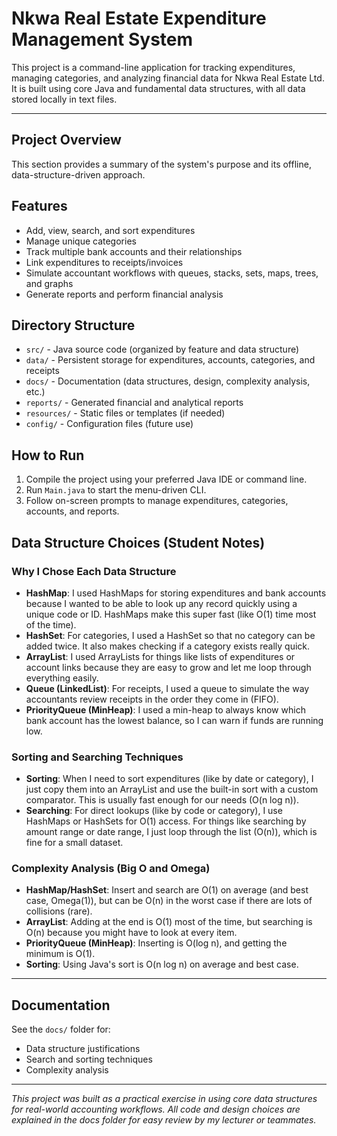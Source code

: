 # Nkwa Real Estate Expenditure Management System

This project is a command-line application for tracking expenditures, managing categories, and analyzing financial data for Nkwa Real Estate Ltd. It is built using core Java and fundamental data structures, with all data stored locally in text files.

---

## Project Overview

This section provides a summary of the system's purpose and its offline, data-structure-driven approach.

## Features

- Add, view, search, and sort expenditures
- Manage unique categories
- Track multiple bank accounts and their relationships
- Link expenditures to receipts/invoices
- Simulate accountant workflows with queues, stacks, sets, maps, trees, and graphs
- Generate reports and perform financial analysis

## Directory Structure

- `src/` - Java source code (organized by feature and data structure)
- `data/` - Persistent storage for expenditures, accounts, categories, and receipts
- `docs/` - Documentation (data structures, design, complexity analysis, etc.)
- `reports/` - Generated financial and analytical reports
- `resources/` - Static files or templates (if needed)
- `config/` - Configuration files (future use)

## How to Run

1. Compile the project using your preferred Java IDE or command line.
2. Run `Main.java` to start the menu-driven CLI.
3. Follow on-screen prompts to manage expenditures, categories, accounts, and reports.

## Data Structure Choices (Student Notes)

### Why I Chose Each Data Structure
- **HashMap**: I used HashMaps for storing expenditures and bank accounts because I wanted to be able to look up any record quickly using a unique code or ID. HashMaps make this super fast (like O(1) time most of the time).
- **HashSet**: For categories, I used a HashSet so that no category can be added twice. It also makes checking if a category exists really quick.
- **ArrayList**: I used ArrayLists for things like lists of expenditures or account links because they are easy to grow and let me loop through everything easily.
- **Queue (LinkedList)**: For receipts, I used a queue to simulate the way accountants review receipts in the order they come in (FIFO).
- **PriorityQueue (MinHeap)**: I used a min-heap to always know which bank account has the lowest balance, so I can warn if funds are running low.

### Sorting and Searching Techniques
- **Sorting**: When I need to sort expenditures (like by date or category), I just copy them into an ArrayList and use the built-in sort with a custom comparator. This is usually fast enough for our needs (O(n log n)).
- **Searching**: For direct lookups (like by code or category), I use HashMaps or HashSets for O(1) access. For things like searching by amount range or date range, I just loop through the list (O(n)), which is fine for a small dataset.

### Complexity Analysis (Big O and Omega)
- **HashMap/HashSet**: Insert and search are O(1) on average (and best case, Omega(1)), but can be O(n) in the worst case if there are lots of collisions (rare).
- **ArrayList**: Adding at the end is O(1) most of the time, but searching is O(n) because you might have to look at every item.
- **PriorityQueue (MinHeap)**: Inserting is O(log n), and getting the minimum is O(1).
- **Sorting**: Using Java's sort is O(n log n) on average and best case.

---

## Documentation

See the `docs/` folder for:

- Data structure justifications
- Search and sorting techniques
- Complexity analysis

---

*This project was built as a practical exercise in using core data structures for real-world accounting workflows. All code and design choices are explained in the docs folder for easy review by my lecturer or teammates.*

